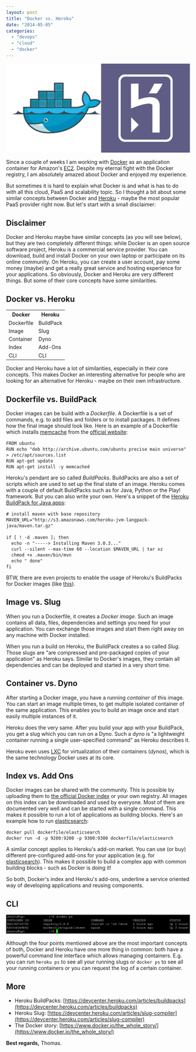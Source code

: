 ```yaml
---
layout: post
title: "Docker vs. Heroku"
date: "2014-05-05"
categories:
  - "devops"
  - "cloud"
  - "docker"
---
```


![](/images/2014/05/Docker-vs-Heroku.png)

Since a couple of weeks I am working with [Docker](https://www.docker.com/) as an application container for Amazon's [EC2](https://aws.amazon.com/de/ec2/). 
Despite my eternal fight with the Docker registry, I am absolutely amazed about Docker and enjoyed my experience.

But sometimes it is hard to explain what Docker is and what is has to do with all this cloud, PaaS and scalability topic. 
So I thought a bit about some similar concepts between Docker and [Heroku](https://www.heroku.com/) - maybe the most popular PaaS provider right now. 
But let's start with a small disclaimer:

## Disclaimer

Docker and Heroku maybe have similar concepts (as you will see below), but they are two completely different things: 
while Docker is an open source software project, Heroku is a commercial service provider. 
You can download, build and install Docker on your own laptop or participate on its online community. 
On Heroku, you can create a user account, pay some money (maybe) and get a really great service and hosting experience for your applications. 
So obviously, Docker and Heroku are very different things. 
But some of their core concepts have some similarities.

## Docker vs. Heroku

<table style="width: 100%">
  <tr><th>Docker</th><th>Heroku</th></tr>
  <tr><td>Dockerfile</td><td>BuildPack</td></tr>
  <tr><td>Image</td><td>Slug</td></tr>
  <tr><td>Container</td><td>Dyno</td></tr>
  <tr><td>Index</td><td>Add-Ons</td></tr>
  <tr><td>CLI</td><td>CLI</td></tr>
</table>

Docker and Heroku have a lot of similarities, especially in their core concepts. 
This makes Docker an interesting alternative for people who are looking for an alternative for Heroku - maybe on their own infrastructure.

## Dockerfile vs. BuildPack

Docker images can be build with a _Dockerfile_. 
A Dockerfile is a set of commands, e.g. to add files and folders or to install packages. 
It defines how the final image should look like. 
Here is an example of a Dockerfile which installs [memcache](https://memcached.org/) from the [official website](https://www.docker.io/learn/dockerfile/level1/):

```
FROM ubuntu
RUN echo "deb http://archive.ubuntu.com/ubuntu precise main universe" > /etc/apt/sources.list
RUN apt-get update
RUN apt-get install -y memcached
```

Heroku's pendant are so called _BuildPacks_. 
BuildPacks are also a set of scripts which are used to set up the final state of an image. 
Heroku comes with a couple of default BuildPacks such as for Java, Python or the Play! framework. 
But you can also write your own. 
Here's a snippet of the [Heroku BuildPack for Java apps](https://github.com/heroku/heroku-buildpack-java):

```
# install maven with base repository
MAVEN_URL="http://s3.amazonaws.com/heroku-jvm-langpack-java/maven.tar.gz"

if [ ! -d .maven ]; then
  echo -n "-----> Installing Maven 3.0.3..."
  curl --silent --max-time 60 --location $MAVEN_URL | tar xz
  chmod +x .maven/bin/mvn
  echo " done"
fi
```

BTW, there are even projects to enable the usage of Heroku's BuildPacks for Docker images (like [this](http://blog.docker.io/2013/05/heroku-buildpacks-on-docker/)).

## Image vs. Slug

When you run a Dockerfile, it creates a _Docker image_. 
Such an image contains all data, files, dependencies and settings you need for your application. 
You can exchange those images and start them right away on any machine with Docker installed.

When you run a build on Heroku, the BuildPack creates a so called _Slug_. 
Those slugs are "are compressed and pre-packaged copies of your application" as Heroku says. 
Similar to Docker's images, they contain all dependencies and can be deployed and started in a very short time.

## Container vs. Dyno

After starting a Docker image, you have a running _container_ of this image.
You can start an image multiple times, to get multiple isolated container of the same application. 
This enables you to build an image once and start easily multiple instances of it.

Heroku does the very same. 
After you build your app with your BuildPack, you get a slug which you can run on a Dyno. 
Such a dyno is "a lightweight container running a single user-specified command" as Heroku describes it.

Heroku even uses [LXC](https://linuxcontainers.org/) for virtualization of their containers (_dynos_), which is the same technology Docker uses at its core.

## Index vs. Add Ons

Docker images can be shared with the community. 
This is possible by uploading them to [the official Docker index](https://index.docker.io/) or your own registry. 
All images on this index can be downloaded and used by everyone. 
Most of them are documented very well and can be started with a single command. 
This makes it possible to run a lot of applications as building blocks. 
Here's an example how to run [elasticsearch](https://www.elastic.co/de/elasticsearch/):

``` 
docker pull dockerfile/elasticsearch
docker run -d -p 9200:9200 -p 9300:9300 dockerfile/elasticsearch
```

A similar concept applies to Heroku's add-on market. 
You can use (or buy) different pre-configured add-ons for your application (e.g. for [elasticsearch](https://addons.heroku.com/bonsai)). 
This makes it possible to build a complex app with common building blocks - such as Docker is doing it!

So both, Docker's index and Heroku's add-ons, underline a service oriented way of developing applications and reusing components.

## CLI

![](/images/2014/05/CLI.png)

Although the four points mentioned above are the most important concepts of both, Docker and Heroku have one more thing in common: 
both have a powerful command line interface which allows managing containers. 
E.g. you can run `heroku ps` to see all your running slugs or `docker ps` to see all your running containers or you can request the log of a certain container.

## More

- Heroku BuildPacks: [https://devcenter.heroku.com/articles/buildpacks](https://devcenter.heroku.com/articles/buildpacks)
- Heroku Slug: [https://devcenter.heroku.com/articles/slug-compiler](https://devcenter.heroku.com/articles/slug-compiler)
- The Docker story: [https://www.docker.io/the_whole_story/](https://www.docker.io/the_whole_story/)

**Best regards,** Thomas.
